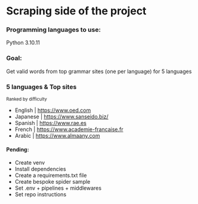 # Scraping side of the project

### Programming languages to use:

Python 3.10.11

### Goal:

Get valid words from top grammar sites (one per language) for 5 languages

### 5 languages & Top sites
<sub> Ranked by difficulty </sub>

- English | https://www.oed.com
- Japanese | https://www.sanseido.biz/ <!-- /User/Dic/Index.aspx -->
- Spanish | https://www.rae.es
- French | https://www.academie-francaise.fr
- Arabic | https://www.almaany.com


#### Pending:

 - Create venv
 - Install dependencies
 - Create a requirements.txt file
 - Create bespoke spider sample
 - Set .env + pipelines + middlewares
 - Set repo instructions
